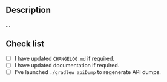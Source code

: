 ## Description

...

## Check list

- [ ] I have updated `CHANGELOG.md` if required.
- [ ] I have updated documentation if required.
- [ ] I've launched `./gradlew apiDump` to regenerate API dumps.
